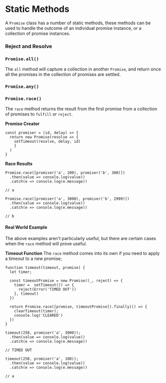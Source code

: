 # Static Methods

A `Promise` class has a number of static methods, these methods can be used to handle the outcome of an individual promise instance, or a collection of promise instances.

### Reject and Resolve

### `Promise.all()`

The `all` method will capture a collection in another `Promise`, and return once all the promises in the collection of promises are settled.

### `Promise.any()`

### `Promise.race()`

The `race` method returns the result from the first promise from a collection of promises to `fulfill` or `reject`.

**Promise Creator**

```
const promiser = (id, delay) => {
  return new Promise(resolve => {
    setTimeout(resolve, delay, id)
    }
  )
}
```

**Race Results**

```
Promise.race([promiser('a', 200), promiser('b', 300)])
  .then(value => console.log(value))
  .catch(e => console.log(e.message))

// a

Promise.race([promiser('a', 3000), promiser('b', 2999)])
  .then(value => console.log(value))
  .catch(e => console.log(e.message))

// b
```

#### Real World Example

The above examples aren't particularly useful, but there are certain cases when the `race` method will prove useful.

**Timeout Function**
The `race` method comes into its own if you need to apply a timeout to a new promise;

```
function timeout(timeout, promise) {
  let timer;

  const timeoutPromise = new Promise((_, reject) => {
    timer =  setTimeout(() => {
      reject(Error('TIMED OUT'))
    }, timeout)
  })

  return Promise.race([promise, timeoutPromise]).finally(() => {
    clearTimeout(timer);
    console.log('CLEARED')
  })
}

timeout(250, promiser('a', 3000));
  .then(value => console.log(value))
  .catch(e => console.log(e.message))

// TIMED OUT

timeout(250, promiser('a', 100));
  .then(value => console.log(value))
  .catch(e => console.log(e.message))

// a
```
